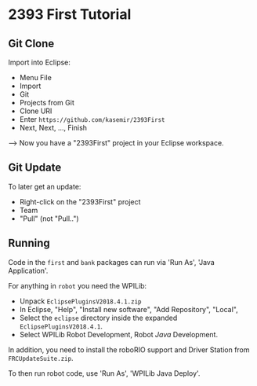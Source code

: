 2393 First Tutorial
===================

Git Clone
---------

Import into Eclipse:
 * Menu File
 * Import
 * Git
 * Projects from Git
 * Clone URI
 * Enter `https://github.com/kasemir/2393First`
 * Next, Next, ..., Finish
 
--> Now you have a "2393First" project in your Eclipse workspace.

Git Update
----------

To later get an update:
 * Right-click on the "2393First" project
 * Team
 * "Pull" (not "Pull..")


Running
-------

Code in the `first` and `bank` packages can run via 'Run As', 'Java Application'.

For anything in `robot` you need the WPILib:

 * Unpack `EclipsePluginsV2018.4.1.zip`
 * In Eclipse, "Help", "Install new software", "Add Repository", "Local",
 * Select the `eclipse` directory inside the expanded `EclipsePluginsV2018.4.1`.
 * Select WPILib Robot Development, Robot _Java_ Development.
 
In addition, you need to install the roboRIO support and Driver Station from `FRCUpdateSuite.zip`.

To then run robot code, use 'Run As', 'WPILib Java Deploy'.
